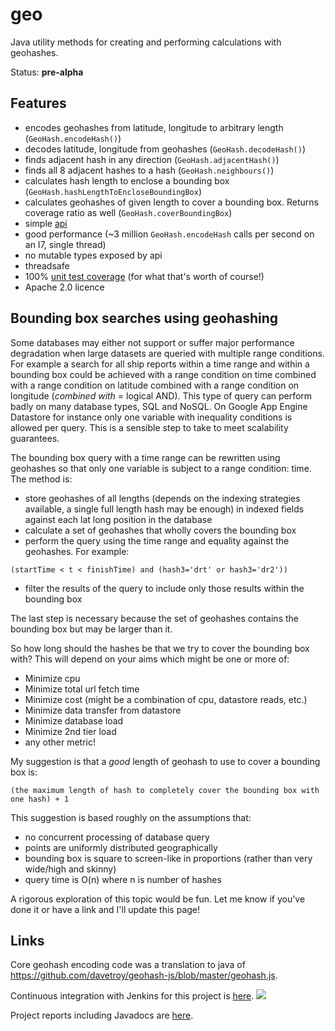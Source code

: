 geo
===

Java utility methods for creating and performing calculations with geohashes.

Status: **pre-alpha**

Features
----------

* encodes geohashes from latitude, longitude to arbitrary length (`GeoHash.encodeHash()`)
* decodes latitude, longitude from geohashes (`GeoHash.decodeHash()`)
* finds adjacent hash in any direction (`GeoHash.adjacentHash()`)
* finds all 8 adjacent hashes to a hash (`GeoHash.neighbours()`)
* calculates hash length to enclose a bounding box (`GeoHash.hashLengthToEncloseBoundingBox`)
* calculates geohashes of given length to cover a bounding box. Returns coverage ratio as well (`GeoHash.coverBoundingBox`)
* simple [api](https://xuml-tools.ci.cloudbees.com/job/geo%20site/site/apidocs/index.html)
* good performance (~3 million `GeoHash.encodeHash` calls per second on an I7, single thread)
* no mutable types exposed by api
* threadsafe 
* 100% [unit test coverage](https://xuml-tools.ci.cloudbees.com/job/geo%20site/site/cobertura/index.html) (for what that's worth of course!)
* Apache 2.0 licence

Bounding box searches using geohashing
---------------------------------------
Some databases may either not support or suffer major performance degradation when large datasets are queried with multiple range conditions. For example a search for all ship reports within a time range and within a bounding box could be achieved with a range condition on time combined with a range condition on latitude combined with a range condition on longitude (*combined with* = logical AND). This type of query can perform badly on many database types, SQL and NoSQL. On Google App Engine Datastore for instance only one variable with inequality conditions is allowed per query. This is a sensible step to take to meet scalability guarantees.

The bounding box query with a time range can be rewritten using geohashes so that only one variable is subject to a range condition: time.  The method is:

* store geohashes of all lengths (depends on the indexing strategies available, a single full length hash may be enough) in indexed fields against each lat long position in the database
* calculate a set of geohashes that wholly covers the bounding box
* perform the query using the time range and equality against the geohashes. For example:

```
(startTime < t < finishTime) and (hash3='drt' or hash3='dr2'))
```

* filter the results of the query to include only those results within the bounding box

The last step is necessary because the set of geohashes contains the bounding box but may be larger than it.

So how long should the hashes be that we try to cover the bounding box with? This will depend on your aims which might be one or more of:

* Minimize cpu
* Minimize total url fetch time
* Minimize cost (might be a combination of cpu, datastore reads, etc.)
* Minimize data transfer from datastore
* Minimize database load
* Minimize 2nd tier load
* any other metric!

My suggestion is that a *good* length of geohash to use to cover a bounding box is:
```
(the maximum length of hash to completely cover the bounding box with one hash) + 1
```

This suggestion is based roughly on the assumptions that:

* no concurrent processing of database query
* points are uniformly distributed geographically
* bounding box is square to screen-like in proportions (rather than very wide/high and skinny)
* query time is O(n) where n is number of hashes

A rigorous exploration of this topic would be fun. Let me know if you've done it or have a link and I'll update this page!

Links
-------

Core geohash encoding code was a translation to java of https://github.com/davetroy/geohash-js/blob/master/geohash.js.

Continuous integration with Jenkins for this project is [here](https://xuml-tools.ci.cloudbees.com/). <a href="https://xuml-tools.ci.cloudbees.com/"><img  src="http://web-static-cloudfront.s3.amazonaws.com/images/badges/BuiltOnDEV.png"/></a>
 
Project reports including Javadocs are [here](https://xuml-tools.ci.cloudbees.com/job/geo%20site/site/project-reports.html).

